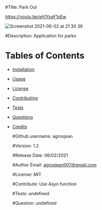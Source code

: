 #Title: Park Out

https://youtu.be/eh1YsqF1xEw

![Screenshot 2021-06-02 at 21 30 39](https://user-images.githubusercontent.com/74931814/120572380-d4ce0580-c3e9-11eb-8ab6-b25f0e5177c9.png)

#Description: Application for parks

  # Tables of Contents
* [Installation](#installation)
* [Usage](#usage)
* [License](#license)
* [Contributing](#contributing)
* [Tests](#tests)
* [Questions](#questions)
* [Credits](#credits)

  #Github username: agrosjean

  #Version: 1.2

  #Release Date: 06/02/2021

  #Author Email: agrosjean007@gmail.com

  #License: MIT

  #Contribute: Use Asyn function

  #Tests: undefined

  #Question: undefined
  